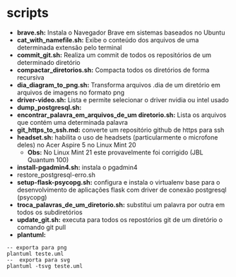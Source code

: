 # scripts

* **brave.sh:** Instala o Navegador Brave em sistemas baseados no Ubuntu
* **cat_with_namefile.sh:** Exibe o conteúdo dos arquivos de uma determinada extensão pelo terminal
* **commit_git.sh:** Realiza um commit de todos os repositórios de um determinado diretório
* **compactar_diretorios.sh:** Compacta todos os diretórios de forma recursiva
* **dia_diagram_to_png.sh:** Transforma arquivos .dia de um diretório em arquivos de imagens no formato png
* **driver-video.sh:** Lista e permite selecionar o driver nvidia ou intel usado 
* **dump_postgresql.sh:**
* **encontrar_palavra_em_arquivos_de_um diretorio.sh:** Lista os arquivos que contém uma determinada palavra
* **git_https_to_ssh.md:** converte um repositório github de https para ssh
* **headset.sh:** habilita o uso de headsets (particularmente o microfone deles) no Acer Aspire 5 no Linux Mint 20 
    * **Obs:** No Linux Mint 21 este provavelmente foi corrigido (JBL Quantum 100)
* **install-pgadmin4.sh:** instala o pgadmin4
* restore_postgresql-erro.sh
* **setup-flask-psycopg.sh:** configura e instala o virtualenv base para o desenvolvimento de aplicações flask com driver de conexão postgresql (psycopg)
* **troca_palavras_de_um_diretorio.sh:** substitui um palavra por outra em todos os subdiretórios
* **update_git.sh:** executa para todos os repostórios git de um diretório o comando git pull
* **plantuml:**  
```
-- exporta para png
plantuml teste.uml 
--  exporta para svg
plantuml -tsvg teste.uml
```
